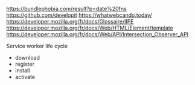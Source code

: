 https://bundlephobia.com/result?p=date%20fns
https://github.com/developit
https://whatwebcando.today/
https://developer.mozilla.org/fr/docs/Glossaire/IIFE
https://developer.mozilla.org/fr/docs/Web/HTML/Element/template
https://developer.mozilla.org/fr/docs/Web/API/Intersection_Observer_API

Service worker life cycle
- download
- register
- install
- activate
